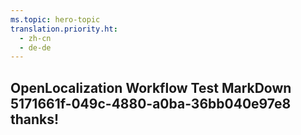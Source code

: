 ```yaml
---
ms.topic: hero-topic
translation.priority.ht: 
  - zh-cn
  - de-de
---
```

## OpenLocalization Workflow Test MarkDown 5171661f-049c-4880-a0ba-36bb040e97e8 thanks!
